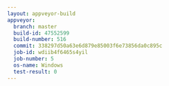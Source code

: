 ```yaml
---
layout: appveyor-build
appveyor:
  branch: master
  build-id: 47552599
  build-number: 516
  commit: 338297d50a63e6d879e85003f6e73856da0c895c
  job-id: wdiib4f6465s4yil
  job-number: 5
  os-name: Windows
  test-result: 0
---
```

